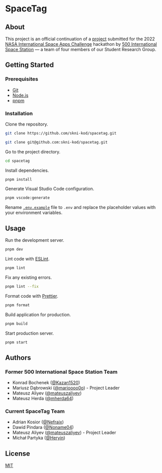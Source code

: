 # SpaceTag

## About

This project is an official continuation of a
[project](https://github.com/mateuszaliyev/iss) submitted for the 2022
[NASA International Space Apps Challenge](https://www.spaceappschallenge.org/)
hackathon by
[500 International Space Station](https://2022.spaceappschallenge.org/challenges/2022-challenges/track-the-iss/teams/500-international-space-station)
— a team of four members of our Student Research Group.

## Getting Started

### Prerequisites

- [Git](https://git-scm.com/)
- [Node.js](https://nodejs.org/)
- [pnpm](https://pnpm.io/)

### Installation

Clone the repository.

```bash
git clone https://github.com/skni-kod/spacetag.git
```

```bash
git clone git@github.com:skni-kod/spacetag.git
```

Go to the project directory.

```bash
cd spacetag
```

Install dependencies.

```bash
pnpm install
```

Generate Visual Studio Code configuration.

```bash
pnpm vscode:generate
```

Rename [`.env.example`](./.env.example) file to `.env` and replace the
placeholder values with your environment variables.

## Usage

Run the development server.

```bash
pnpm dev
```

Lint code with [ESLint](https://eslint.org/).

```bash
pnpm lint
```

Fix any existing errors.

```bash
pnpm lint --fix
```

Format code with [Prettier](https://prettier.io/).

```bash
pnpm format
```

Build application for production.

```bash
pnpm build
```

Start production server.

```bash
pnpm start
```

## Authors

### Former 500 International Space Station Team

- Konrad Bochenek ([@Kazan1520](https://github.com/Kazan1520))
- Mariusz Dąbrowski ([@marioooo0o](https://github.com/marioooo0o)) - Project
  Leader
- Mateusz Aliyev ([@mateuszaliyev](https://github.com/mateuszaliyev))
- Mateusz Herda ([@mherda64](https://github.com/mherda64))

### Current SpaceTag Team

- Adrian Kosior ([@Nefraix](https://github.com/Nefraix))
- Dawid Pindara ([@Noname04](https://github.com/Noname04))
- Mateusz Aliyev ([@mateuszaliyev](https://github.com/mateuszaliyev)) - Project
  Leader
- Michał Partyka ([@Heryin](https://github.com/Heryin))

## License

[MIT](./LICENSE)
